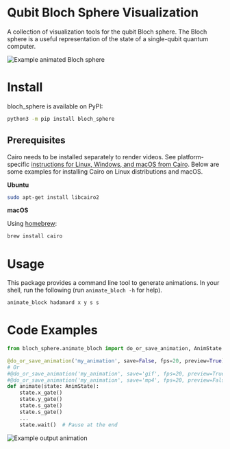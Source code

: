 # Qubit Bloch Sphere Visualization

A collection of visualization tools for the qubit Bloch sphere.
The Bloch sphere is a useful representation of the state of a single-qubit quantum computer.

![Example animated Bloch sphere](https://raw.githubusercontent.com/cduck/bloch_sphere/master/examples/example0.gif)

# Install

bloch\_sphere is available on PyPI:

```bash
python3 -m pip install bloch_sphere
```

## Prerequisites

Cairo needs to be installed separately to render videos.
See platform-specific [instructions for Linux, Windows, and macOS from Cairo](https://www.cairographics.org/download/).
Below are some examples for installing Cairo on Linux distributions and macOS.

**Ubuntu**

```bash
sudo apt-get install libcairo2
```

**macOS**

Using [homebrew](https://brew.sh/):

```bash
brew install cairo
```

# Usage

This package provides a command line tool to generate animations.
In your shell, run the following (run `animate_bloch -h` for help).
```bash
animate_block hadamard x y s s
```

# Code Examples

```python
from bloch_sphere.animate_bloch import do_or_save_animation, AnimState

@do_or_save_animation('my_animation', save=False, fps=20, preview=True)
# Or
#@do_or_save_animation('my_animation', save='gif', fps=20, preview=True)
#@do_or_save_animation('my_animation', save='mp4', fps=20, preview=False)
def animate(state: AnimState):
    state.x_gate()
    state.y_gate()
    state.s_gate()
    state.s_gate()
    ...
    state.wait()  # Pause at the end
```

![Example output animation](https://raw.githubusercontent.com/cduck/bloch_sphere/master/examples/example1.gif)

